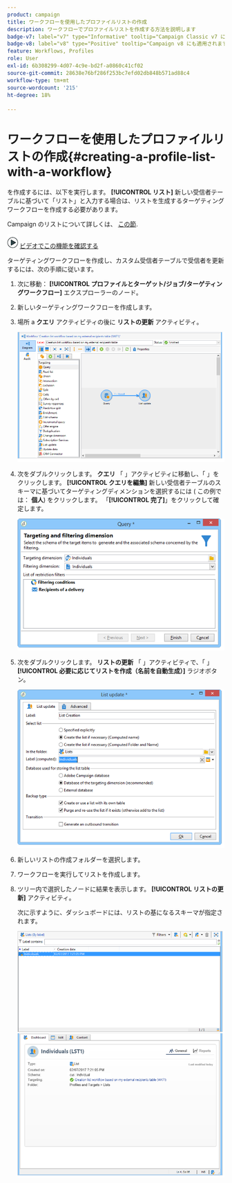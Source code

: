 ```yaml
---
product: campaign
title: ワークフローを使用したプロファイルリストの作成
description: ワークフローでプロファイルリストを作成する方法を説明します
badge-v7: label="v7" type="Informative" tooltip="Campaign Classic v7 に適用されます"
badge-v8: label="v8" type="Positive" tooltip="Campaign v8 にも適用されます"
feature: Workflows, Profiles
role: User
exl-id: 6b308299-4d07-4c9e-bd2f-a0860c41cf02
source-git-commit: 28638e76bf286f253bc7efd02db848b571ad88c4
workflow-type: tm+mt
source-wordcount: '215'
ht-degree: 18%

---
```


# ワークフローを使用したプロファイルリストの作成{#creating-a-profile-list-with-a-workflow}


を作成するには、以下を実行します。 **[!UICONTROL リスト]** 新しい受信者テーブルに基づいて「リスト」と入力する場合は、リストを生成するターゲティングワークフローを作成する必要があります。

Campaign のリストについて詳しくは、 [この節](../../platform/using/creating-and-managing-lists.md#about-lists-in-adobe-campaign).

![](assets/do-not-localize/how-to-video.png) [ビデオでこの機能を確認する](../../platform/using/creating-and-managing-lists.md#create-list-in-a-wf-video)

ターゲティングワークフローを作成し、カスタム受信者テーブルで受信者を更新するには、次の手順に従います。

1. 次に移動： **[!UICONTROL プロファイルとターゲット/ジョブ/ターゲティングワークフロー]** エクスプローラーのノード。
1. 新しいターゲティングワークフローを作成します。
1. 場所 a **クエリ** アクティビティの後に **リストの更新** アクティビティ。

   ![](assets/mapping_create_list_workflow01.png)

1. 次をダブルクリックします。 **クエリ** 「 」アクティビティに移動し、「 」をクリックします。 **[!UICONTROL クエリを編集]** 新しい受信者テーブルのスキーマに基づいてターゲティングディメンションを選択するには ( この例では： **個人**) をクリックします。 「**[!UICONTROL 完了]**」をクリックして確定します。

   ![](assets/mapping_create_list_workflow03.png)

1. 次をダブルクリックします。 **リストの更新** 「 」アクティビティで、「 」 **[!UICONTROL 必要に応じてリストを作成（名前を自動生成）]** ラジオボタン。

   ![](assets/mapping_create_list_workflow02.png)

1. 新しいリストの作成フォルダーを選択します。
1. ワークフローを実行してリストを作成します。
1. ツリー内で選択したノードに結果を表示します。 **[!UICONTROL リストの更新]** アクティビティ。

   次に示すように、ダッシュボードには、リストの基になるスキーマが指定されます。

   ![](assets/mapping_list_view.png)
